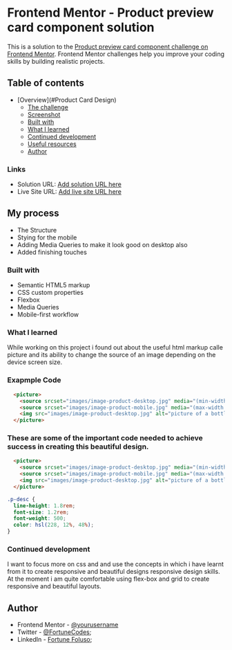 # Frontend Mentor - Product preview card component solution

This is a solution to the [Product preview card component challenge on Frontend Mentor](https://www.frontendmentor.io/challenges/product-preview-card-component-GO7UmttRfa). Frontend Mentor challenges help you improve your coding skills by building realistic projects. 

## Table of contents

- [Overview](#Product Card Design)
  - [The challenge](#Responsiveness)
  - [Screenshot](#screenshot)
  - [Built with](HTML&CSS)
  - [What I learned](Responsive-Design)
  - [Continued development](#continued-development)
  - [Useful resources](Css-Tricks)
  - [Author](Fortune)


### Links

- Solution URL: [Add solution URL here](https://your-solution-url.com)
- Live Site URL: [Add live site URL here](https://your-live-site-url.com)

## My process
- The Structure
- Stying for the mobile
- Adding Media Queries to make it look good on desktop also
- Added finishing touches

### Built with

- Semantic HTML5 markup
- CSS custom properties
- Flexbox
- Media Queries
- Mobile-first workflow

### What I learned

While working on this project i found out about the useful html markup calle picture and its ability to change the source of an image depending on the device screen size.

### Exapmple Code

```html
  <picture>
    <source srcset="images/image-product-desktop.jpg" media="(min-width:720px)">
    <source srcset="images/image-product-mobile.jpg" media="(max-width:720px)">
    <img src="images/image-product-desktop.jpg" alt="picture of a bottle of perfume" class="p-img">
  </picture>
```

### These are some of the important code needed to achieve success in creating this beautiful design.

```html
  <picture>
    <source srcset="images/image-product-desktop.jpg" media="(min-width:720px)">
    <source srcset="images/image-product-mobile.jpg" media="(max-width:720px)">
    <img src="images/image-product-desktop.jpg" alt="picture of a bottle of perfume" class="p-img">
  </picture>
```
```css
.p-desc {
  line-height: 1.8rem;
  font-size: 1.2rem;
  font-weight: 500;
  color: hsl(228, 12%, 48%);
}
```

### Continued development

I want to focus more on css and and use the concepts in which i have learnt from it to create responsive and beautiful designs responsive design skills. At the moment i am quite comfortable using flex-box and grid to create responsive and beautiful layouts.

## Author

- Frontend Mentor - [@yourusername](https://www.frontendmentor.io/profile/yourusername)
- Twitter - [@FortuneCodes](https://www.twitter.com/fortuneCodes);
- LinkedIn - [Fortune Foluso](https://www.linkedin.com/);